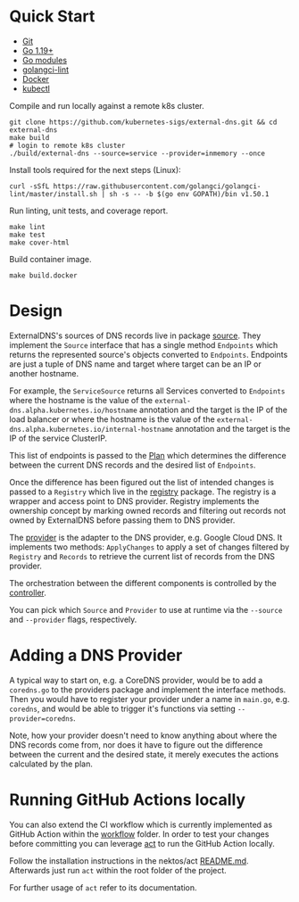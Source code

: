 # Quick Start

- [Git](https://git-scm.com/downloads)
- [Go 1.19+](https://golang.org/dl/)
- [Go modules](https://github.com/golang/go/wiki/Modules)
- [golangci-lint](https://github.com/golangci/golangci-lint)
- [Docker](https://docs.docker.com/install/)
- [kubectl](https://kubernetes.io/docs/tasks/tools/install-kubectl)

Compile and run locally against a remote k8s cluster.
```shell
git clone https://github.com/kubernetes-sigs/external-dns.git && cd external-dns
make build
# login to remote k8s cluster
./build/external-dns --source=service --provider=inmemory --once
```

Install tools required for the next steps (Linux):
```shell
curl -sSfL https://raw.githubusercontent.com/golangci/golangci-lint/master/install.sh | sh -s -- -b $(go env GOPATH)/bin v1.50.1
```

Run linting, unit tests, and coverage report.
```shell
make lint
make test
make cover-html
```

Build container image.
```shell
make build.docker
```

# Design

ExternalDNS's sources of DNS records live in package [source](../../source). They implement the `Source` interface that has a single method `Endpoints` which returns the represented source's objects converted to `Endpoints`. Endpoints are just a tuple of DNS name and target where target can be an IP or another hostname.

For example, the `ServiceSource` returns all Services converted to `Endpoints` where the hostname is the value of the `external-dns.alpha.kubernetes.io/hostname` annotation and the target is the IP of the load balancer or where the hostname is the value of the `external-dns.alpha.kubernetes.io/internal-hostname` annotation and the target is the IP of the service ClusterIP.

This list of endpoints is passed to the [Plan](../../plan) which determines the difference between the current DNS records and the desired list of `Endpoints`.

Once the difference has been figured out the list of intended changes is passed to a `Registry` which live in the [registry](../../registry) package. The registry is a wrapper and access point to DNS provider. Registry implements the ownership concept by marking owned records and filtering out records not owned by ExternalDNS before passing them to DNS provider.

The [provider](../../provider) is the adapter to the DNS provider, e.g. Google Cloud DNS. It implements two methods: `ApplyChanges` to apply a set of changes filtered by `Registry` and `Records` to retrieve the current list of records from the DNS provider.

The orchestration between the different components is controlled by the [controller](../../controller).

You can pick which `Source` and `Provider` to use at runtime via the `--source` and `--provider` flags, respectively.

# Adding a DNS Provider

A typical way to start on, e.g. a CoreDNS provider, would be to add a `coredns.go` to the providers package and implement the interface methods. Then you would have to register your provider under a name in `main.go`, e.g. `coredns`, and would be able to trigger it's functions via setting `--provider=coredns`.

Note, how your provider doesn't need to know anything about where the DNS records come from, nor does it have to figure out the difference between the current and the desired state, it merely executes the actions calculated by the plan.

# Running GitHub Actions locally

You can also extend the CI workflow which is currently implemented as GitHub Action within the [workflow](https://github.com/kubernetes-sigs/external-dns/tree/HEAD/.github/workflows) folder.
In order to test your changes before committing you can leverage [act](https://github.com/nektos/act) to run the GitHub Action locally.

Follow the installation instructions in the nektos/act [README.md](https://github.com/nektos/act/blob/master/README.md).
Afterwards just run `act` within the root folder of the project.

For further usage of `act` refer to its documentation.
